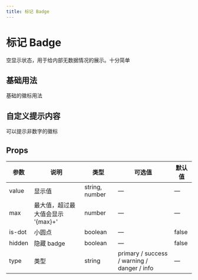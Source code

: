 ```yaml
---
title: 标记 Badge
---
```




# 标记 Badge

空显示状态，用于给内部无数据情况的展示。十分简单

## 基础用法

基础的徽标用法

<preview path="./demo/Badge/Basic.vue"></preview>

## 自定义提示内容

可以提示非数字的徽标

<preview path="./demo/Badge/Custom.vue"></preview>

## Props

| 参数   | 说明                              | 类型           | 可选值                                      | 默认值 |
| ------ | --------------------------------- | -------------- | ------------------------------------------- | ------ |
| value  | 显示值                            | string, number | —                                           | —      |
| max    | 最大值，超过最大值会显示 '{max}+' | number         | —                                           | —      |
| is-dot | 小圆点                            | boolean        | —                                           | false  |
| hidden | 隐藏 badge                        | boolean        | —                                           | false  |
| type   | 类型                              | string         | primary / success / warning / danger / info | —      |
